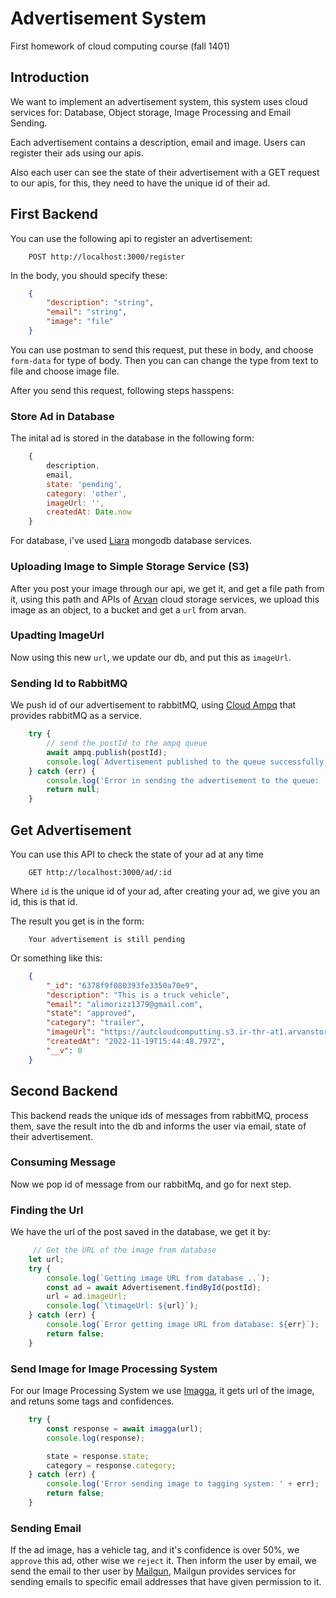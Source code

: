 # Advertisement System

First homework of cloud computing course (fall 1401)

## Introduction
We want to implement an advertisement system, this system uses cloud services for: Database, Object storage, Image Processing and Email Sending.

Each advertisement contains a description, email and image. Users can register their ads using our apis.

Also each user can see the state of their advertisement with a GET request to our apis, for this, they need to have the unique id of their ad.

## First Backend
You can use the following api to register an advertisement:
```curl
    POST http://localhost:3000/register
```

In the body, you should specify these:
```json
    {
        "description": "string",
        "email": "string",
        "image": "file"
    }
```

You can use postman to send this request, put these in body, and choose `form-data` for type of body. Then you can can change the type from text to file and choose image file.

After you send this request, following steps hasspens: 

### Store Ad in Database

The inital ad is stored in the database in the following form:
```javascript
    {
        description,
        email,
        state: 'pending',
        category: 'other',
        imageUrl: '',
        createdAt: Date.now
    }
```

For database, i've used [Liara](https://liara.ir/) mongodb database services.

### Uploading Image to Simple Storage Service (S3)

After you post your image through our api, we get it, and get a file path from it, using this path and APIs of [Arvan](https://www.arvancloud.com/en/products/cloud-storage) cloud storage services, we upload this image as an object, to a bucket and get a `url` from arvan.

### Upadting ImageUrl

Now using this new `url`, we update our db, and put this as `imageUrl`.

### Sending Id to RabbitMQ

We push id of our advertisement to rabbitMQ, using [Cloud Ampq](https://www.cloudamqp.com/) that provides rabbitMQ as a service.

```javascript
    try {
        // send the postId to the ampq queue
        await ampq.publish(postId);
        console.log(`Advertisement published to the queue successfully ..`);
    } catch (err) {
        console.log('Error in sending the advertisement to the queue: ' + err);
        return null;
    }
```

## Get Advertisement

You can use this API to check the state of your ad at any time

```curl
    GET http://localhost:3000/ad/:id
```

Where `id` is the unique id of your ad, after creating your ad, we give you an id, this is that id.

The result you get is in the form:
```
    Your advertisement is still pending
```
Or something like this:
```json
    {
        "_id": "6378f9f080393fe3350a70e9",
        "description": "This is a truck vehicle",
        "email": "alimorizz1379@gmail.com",
        "state": "approved",
        "category": "trailer",
        "imageUrl": "https://autcloudcomputting.s3.ir-thr-at1.arvanstorage.com/6378f9f080393fe3350a70e9.jpeg",
        "createdAt": "2022-11-19T15:44:48.797Z",
        "__v": 0
    }
```

## Second Backend

This backend reads the unique ids of messages from rabbitMQ, process them, save the result into the db and informs the user via email, state of their advertisement.

### Consuming Message

Now we pop id of message from our rabbitMq, and go for next step.

### Finding the Url

We have the url of the post saved in the database, we get it by:
```javascript
     // Get the URL of the image from database
    let url;
    try {
        console.log(`Getting image URL from database ..`);
        const ad = await Advertisement.findById(postId);
        url = ad.imageUrl;
        console.log(`\timageUrl: ${url}`);
    } catch (err) {
        console.log(`Error getting image URL from database: ${err}`);
        return false;
    }
```

### Send Image for Image Processing System

For our Image Processing System we use [Imagga](https://imagga.com/), it gets url of the image, and retuns some tags and confidences.

```javascript
    try {
        const response = await imagga(url);
        console.log(response);

        state = response.state;
        category = response.category;
    } catch (err) {
        console.log('Error sending image to tagging system: ' + err);
        return false;
    }
```

### Sending Email

If the ad image, has a vehicle tag, and it's confidence is over 50%, we `approve` this ad, other wise we `reject` it. Then inform the user by email, we send the email to ther user by [Mailgun](https://www.mailgun.com/), Mailgun provides services for sending emails to specific email addresses that have given permission to it.
